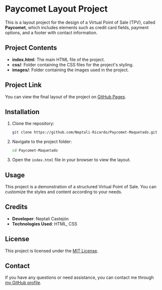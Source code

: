 # Paycomet Layout Project

This is a layout project for the design of a Virtual Point of Sale (TPV), called **Paycomet**, which includes elements such as credit card fields, payment options, and a footer with contact information.

## Project Contents

- **index.html**: The main HTML file of the project.
- **css/**: Folder containing the CSS files for the project's styling.
- **images/**: Folder containing the images used in the project.

## Project Link

You can view the final layout of the project on [GitHub Pages](https://neptali-ricardo.github.io/Paycomet-Maquetado/).

## Installation

1. Clone the repository:
    ```bash
    git clone https://github.com/Neptali-Ricardo/Paycomet-Maquetado.git
    ```

2. Navigate to the project folder:
    ```bash
    cd Paycomet-Maquetado
    ```

3. Open the `index.html` file in your browser to view the layout.

## Usage

This project is a demonstration of a structured Virtual Point of Sale. You can customize the styles and content according to your needs.

## Credits

- **Developer**: Neptali Castejón
- **Technologies Used**: HTML, CSS

## License

This project is licensed under the [MIT License](https://opensource.org/licenses/MIT).

## Contact

If you have any questions or need assistance, you can contact me through [my GitHub profile](https://github.com/Neptali-Ricardo).
